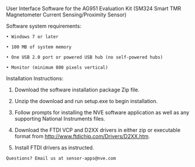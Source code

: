 User Interface Software for the AG951 Evaluation Kit 
(SM324 Smart TMR Magnetometer Current Sensing/Proximity Sensor)

Software system requirements:

	• Windows 7 or later
	
	• 100 MB of system memory
	
	• One USB 2.0 port or powered USB hub (no self-powered hubs)
	
	• Monitor (minimum 800 pixels vertical)

Installation Instructions:
  1. Download the software installation package Zip file.

  2. Unzip the download and run setup.exe to begin installation.

  3. Follow prompts for installing the NVE software application 
     as well as any supporting National Instruments files.

  4. Download the FTDI VCP and D2XX drivers in either zip or executable format from
     http://www.ftdichip.com/Drivers/D2XX.htm.

  5. Install FTDI drivers as instructed.
	
	Questions? Email us at sensor-apps@nve.com
